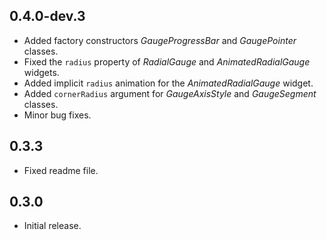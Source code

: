 ## 0.4.0-dev.3
- Added factory constructors _GaugeProgressBar_ and _GaugePointer_ classes.
- Fixed the `radius` property of *RadialGauge* and *AnimatedRadialGauge* widgets.
- Added implicit `radius` animation for the *AnimatedRadialGauge* widget.
- Added `cornerRadius` argument for *GaugeAxisStyle* and *GaugeSegment* classes.
- Minor bug fixes.

## 0.3.3

- Fixed readme file.

## 0.3.0

- Initial release.
